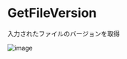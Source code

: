 # GetFileVersion
入力されたファイルのバージョンを取得

![image](https://user-images.githubusercontent.com/2605401/213921387-8548f715-c67c-4ff2-9273-f6518ec8e4e8.png)

